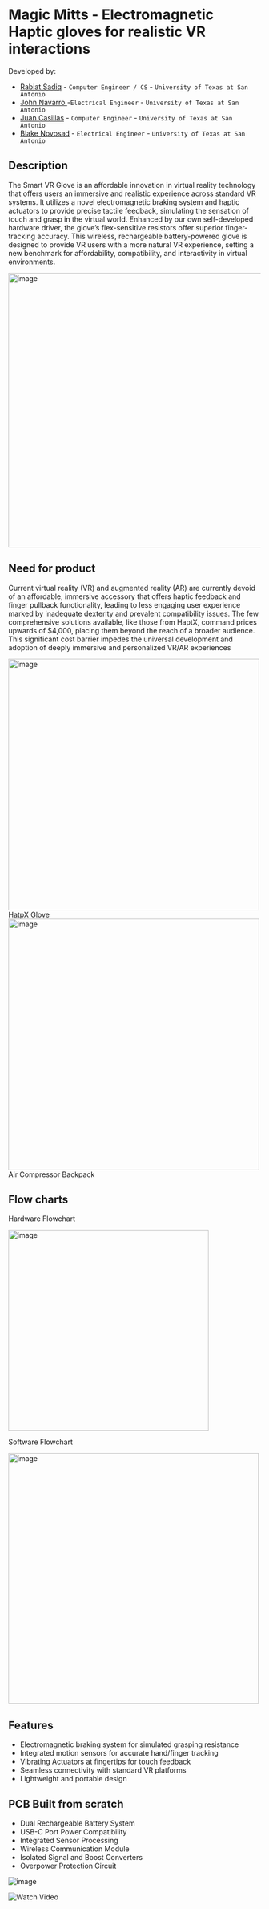 
<!--
Name of your team's  project
-->
# Magic Mitts - Electromagnetic Haptic gloves for realistic VR interactions

<!--
List all of the members who developed the project and
link to each members respective GitHub profile
-->
Developed by: 
- [Rabiat Sadiq](https://github.com/rabiats) - `Computer Engineer / CS` - `University of Texas at San Antonio`
- [John Navarro ](https://github.com/rabiats) -`Electrical Engineer` - `University of Texas at San Antonio`
- [Juan Casillas](https://github.com/rabiats) - `Computer Engineer` - `University of Texas at San Antonio`
- [Blake Novosad](https://github.com/rabiats) - `Electrical Engineer` - `University of Texas at San Antonio`




## Description
<!--
Give a short description on what your project accomplishes and what tools is uses. In addition, you can drop screenshots directly into your README file to add them to your README. Take these from your presentations.
-->
The Smart VR Glove is an affordable innovation in virtual reality technology that offers users an immersive and realistic experience across standard VR systems.
It utilizes a novel electromagnetic braking system and haptic actuators to provide precise tactile feedback, simulating the sensation of touch and grasp in the virtual world. 
Enhanced by our own self-developed hardware driver, the glove’s flex-sensitive resistors offer superior finger-tracking accuracy.
This wireless, rechargeable battery-powered glove is designed to provide VR users with a more natural VR experience, setting a new benchmark for affordability, compatibility, and interactivity in virtual environments.

<img width="547" alt="image" src="https://github.com/user-attachments/assets/14185a09-d596-4e34-96c8-1b49b02a80ac">



## Need for product 
Current virtual reality (VR) and augmented reality (AR) are
currently devoid of an affordable, immersive accessory that offers
haptic feedback and finger pullback functionality, leading to less
engaging user experience marked by inadequate dexterity and
prevalent compatibility issues. The few comprehensive solutions
available, like those from HaptX, command prices upwards of
$4,000, placing them beyond the reach of a broader audience.
This significant cost barrier impedes the universal development
and adoption of deeply immersive and personalized VR/AR
experiences




<img width="501" alt="image" src="https://github.com/user-attachments/assets/c873233b-de96-4d78-be20-8719c6a9b547">
HatpX Glove

<img width="501" alt="image" src="https://github.com/user-attachments/assets/17e569e5-572d-41ac-b6ee-b57a47197fc3">
Air Compressor Backpack


## Flow charts
Hardware Flowchart

<img width="400" alt="image" src="https://github.com/user-attachments/assets/187a7fb6-4ab3-4d6e-8755-15e9066b3baa">

Software Flowchart

<img width="500" alt="image" src="https://github.com/user-attachments/assets/5f083551-2695-4780-bbe3-af71f6c9b447">



## Features
-  Electromagnetic braking system for simulated grasping resistance
- Integrated motion sensors for accurate hand/finger tracking
- Vibrating Actuators at fingertips for touch feedback
- Seamless connectivity with standard VR platforms
- Lightweight and portable design

## PCB Built from scratch

- Dual Rechargeable Battery System
- USB-C Port Power Compatibility
- Integrated Sensor Processing
- Wireless Communication Module
- Isolated Signal and Boost Converters
- Overpower Protection Circuit

![image](https://github.com/user-attachments/assets/4fae64a6-3d42-4dce-9a31-a3ab900955fb)


![Watch Video](https://www.youtube.com/watch?v=PxEuPJLgdlc)
  
